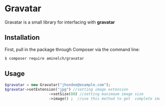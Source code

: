 # Gravatar

Gravatar is a small library  for interfacing with **gravatar**

## Installation

First, pull in the package through Composer via the command line:

``` bash
$ composer require aminelch/gravatar
```

## Usage
``` php
$gravatar = new Gravatar("jhondoe@example.com");
$gravatar->setExtension("jpg") //setting image extension 
					->setSize(80) //setting maximaum image size 
					->image() ;  //use this method to get  complete image path
 
```